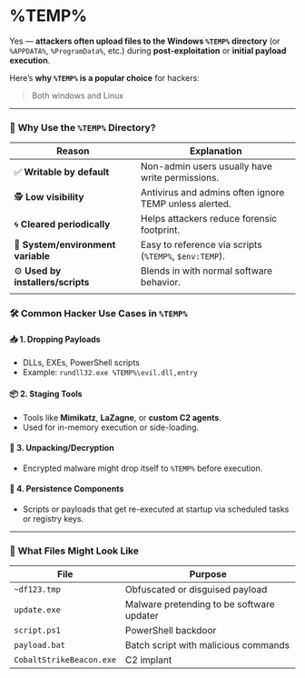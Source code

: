 # %TEMP%

Yes — **attackers often upload files to the Windows `%TEMP%` directory** (or `%APPDATA%`, `%ProgramData%`, etc.) during **post-exploitation** or **initial payload execution**.

Here’s **why `%TEMP%` is a popular choice** for hackers:

> Both windows and Linux

***

### 📁 **Why Use the `%TEMP%` Directory?**

| Reason                             | Explanation                                            |
| ---------------------------------- | ------------------------------------------------------ |
| ✅ **Writable by default**          | Non-admin users usually have write permissions.        |
| 🕵️ **Low visibility**             | Antivirus and admins often ignore TEMP unless alerted. |
| 🌀 **Cleared periodically**        | Helps attackers reduce forensic footprint.             |
| 📌 **System/environment variable** | Easy to reference via scripts (`%TEMP%`, `$env:TEMP`). |
| ⚙️ **Used by installers/scripts**  | Blends in with normal software behavior.               |
|                                    |                                                        |

### 🛠️ **Common Hacker Use Cases in `%TEMP%`**

#### 📥 **1. Dropping Payloads**

* DLLs, EXEs, PowerShell scripts
* Example: `rundll32.exe %TEMP%\evil.dll,entry`

#### 📦 **2. Staging Tools**

* Tools like **Mimikatz**, **LaZagne**, or **custom C2 agents**.
* Used for in-memory execution or side-loading.

#### 🔄 **3. Unpacking/Decryption**

* Encrypted malware might drop itself to `%TEMP%` before execution.

#### 🧬 **4. Persistence Components**

* Scripts or payloads that get re-executed at startup via scheduled tasks or registry keys.

***

### 👀 **What Files Might Look Like**

| File                     | Purpose                                   |
| ------------------------ | ----------------------------------------- |
| `~df123.tmp`             | Obfuscated or disguised payload           |
| `update.exe`             | Malware pretending to be software updater |
| `script.ps1`             | PowerShell backdoor                       |
| `payload.bat`            | Batch script with malicious commands      |
| `CobaltStrikeBeacon.exe` | C2 implant                                |

